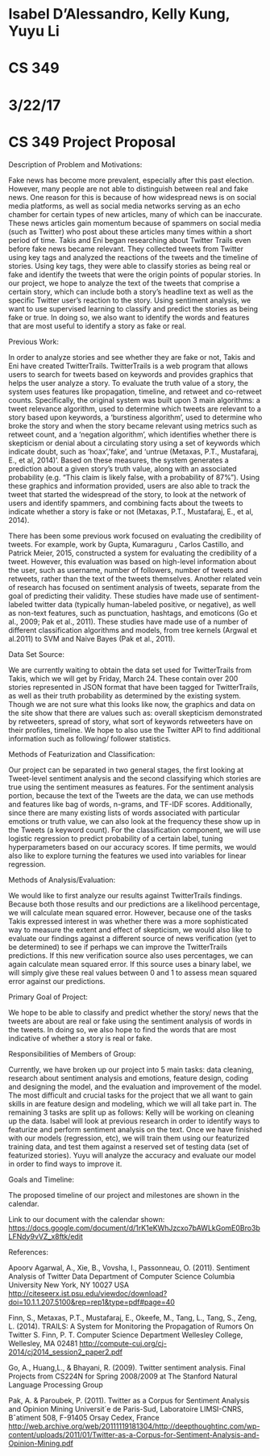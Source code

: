 # Isabel D’Alessandro, Kelly Kung, Yuyu Li
# CS 349
# 3/22/17
# CS 349 Project Proposal 

Description of Problem and Motivations:

   Fake news has become more prevalent, especially after this past election. However, many people are not able to distinguish between real and fake news. One reason for this is because of how widespread news is on social media platforms, as well as social media networks serving as an echo chamber for certain types of new articles, many of which can be inaccurate. These news articles gain momentum because of spammers on social media (such as Twitter) who post about these articles many times within a short period of time. 
   Takis and Eni began researching about Twitter Trails even before fake news became relevant. They collected tweets from Twitter using key tags and analyzed the reactions of the tweets and the timeline of stories. Using key tags, they were able to classify stories as being real or fake and identify the tweets that were the origin points of popular stories.
   In our project, we hope to analyze the text of the tweets that comprise a certain story, which can include both a story’s headline text as well as the specific Twitter user’s reaction to the story. Using sentiment analysis, we want to use supervised learning to classify and predict the stories as being fake or true. In doing so, we also want to identify the words and features that are most useful to identify a story as fake or real. 


Previous Work:

   In order to analyze stories and see whether they are fake or not, Takis and Eni have created TwitterTrails. TwitterTrails is a web program that allows users to search for tweets based on keywords and provides graphics that helps the user analyze a story. To evaluate the truth value of a story, the system uses features like propagation, timeline, and retweet and co-retweet counts. Specifically, the original system was built upon 3 main algorithms: a tweet relevance algorithm, used to determine which tweets are relevant to a story based upon keywords, a ‘burstiness algorithm’, used to determine who broke the story and when the story became relevant using metrics such as retweet count, and a ‘negation algorithm’, which identifies whether there is skepticism or denial about a circulating story using a set of keywords which indicate doubt, such as ‘hoax’,’fake’, and ‘untrue (Metaxas, P.T., Mustafaraj, E., et al, 2014)’. 
   Based on these measures, the system generates a prediction about a given story’s truth value, along with an associated probability (e.g. “This claim is likely false, with a probability of 87%”). Using these graphics and information provided, users are also able to track the tweet that started the widespread of the story, to look at the network of users and identify spammers, and combining facts about the tweets to indicate whether a story is fake or not (Metaxas, P.T., Mustafaraj, E., et al, 2014). 


   There has been some previous work focused on evaluating the credibility of tweets. For example, work by Gupta, Kumaraguru , Carlos Castillo, and Patrick Meier, 2015, constructed a system for evaluating the credibility of a tweet. However, this evaluation was based on high-level information about the user, such as username, number of followers, number of tweets and retweets, rather than the text of the tweets themselves. 
   Another related vein of research has focused on sentiment analysis of tweets, separate from the goal of predicting their validity. These studies have made use of sentiment-labeled twitter data (typically human-labeled positive, or negative), as well as non-text features, such as punctuation, hashtags, and emoticons (Go et al., 2009; Pak et al., 2011). These studies have made use of a number of different classification algorithms and models, from tree kernels (Argwal et al.2011) to  SVM and Naive Bayes (Pak et al., 2011). 


Data Set Source:
 
   We are currently waiting to obtain the data set used for TwitterTrails from Takis, which we will get by Friday, March 24. These contain over 200 stories represented in JSON format that have been tagged for TwitterTrails, as well as their truth probability as determined by the existing system. Though we are not sure what this looks like now, the graphics and data on the site show that there are values such as: overall skepticism demonstrated by retweeters, spread of story, what sort of keywords retweeters have on their profiles, timeline. We hope to also use the Twitter API to find additional information such as following/ follower statistics. 

Methods of Featurization and Classification:

   Our project can be separated in two general stages, the first looking at Tweet-level sentiment analysis and the second classifying which stories are true using the sentiment measures as features. For the sentiment analysis portion, because the text of the Tweets are the data, we can use methods and features like bag of words, n-grams, and TF-IDF scores. Additionally, since there are many existing lists of words associated with particular emotions or truth value, we can also look at the frequency these show up in the Tweets (a keyword count). 
   For the classification component, we will use logistic regression to predict probability of a certain label, tuning hyperparameters based on our accuracy scores. If time permits, we would also like to explore turning the features we used into variables for linear regression. 
	
Methods of Analysis/Evaluation:

   We would like to first analyze our results against TwitterTrails findings. Because both those results and our predictions are a likelihood percentage, we will calculate mean squared error. However, because one of the tasks Takis expressed interest in was whether there was a more sophisticated way to measure the extent and effect of skepticism, we would also like to evaluate our findings against a different source of news verification (yet to be determined) to see if perhaps we can improve the TwitterTrails predictions. If this new verification source also uses percentages, we can again calculate mean squared error. If this source uses a binary label, we will simply give these real values between 0 and 1 to assess mean squared error against our predictions.


Primary Goal of Project:

   We hope to be able to classify and predict whether the story/ news that the tweets are about are real or fake using the sentiment analysis of words in the tweets. In doing so, we also hope to find the words that are most indicative of whether a story is real or fake. 


Responsibilities of Members of Group:

   Currently, we have broken up our project into 5 main tasks: data cleaning, research about sentiment analysis and emotions, feature design, coding and designing the model, and the evaluation and improvement of the model. The most difficult and crucial tasks for the project that we all want to gain skills in are feature design and modeling, which we will all take part in. The remaining 3 tasks are split up as follows:
   Kelly will be working on cleaning up the data. Isabel will look at previous research in order to identify ways to featurize and perform sentiment analysis on the text. Once we have finished with our models (regression, etc), we will train them using our featurized training data, and test them against a reserved set of testing data (set of featurized stories).  Yuyu will analyze the accuracy and evaluate our model in order to find ways to improve it.

Goals and Timeline:

The proposed timeline of our project and milestones are shown in the calendar. 

Link to our document with the calendar shown: https://docs.google.com/document/d/1rK1eKWhJzcxo7bAWLkGomE0Bro3bLFNdy9vVZ_x8ftk/edit



References: 

Apoorv Agarwal, A., Xie, B., Vovsha, I.,  Passonneau, O. (2011). Sentiment Analysis of Twitter Data  Department of Computer Science Columbia University New York, NY 10027 USA
http://citeseerx.ist.psu.edu/viewdoc/download?doi=10.1.1.207.5100&rep=rep1&type=pdf#page=40

Finn, S., Metaxas, P.T., Mustafaraj, E., Okeefe, M., Tang, L., Tang, S., Zeng, L. (2014). TRAILS: A System for Monitoring the Propagation of Rumors On Twitter S. Finn, P. T. Computer Science Department Wellesley College, Wellesley, MA 02481
http://compute-cuj.org/cj-2014/cj2014_session2_paper2.pdf 

Go, A., Huang,L., & Bhayani, R. (2009). Twitter sentiment analysis. Final Projects from CS224N for Spring 2008/2009 at The Stanford Natural Language Processing Group

Pak, A. & Paroubek, P. (2011). Twitter as a Corpus for Sentiment Analysis and Opinion Mining Universit´e de Paris-Sud, Laboratoire LIMSI-CNRS, Bˆatiment 508, F-91405 Orsay Cedex, France 
http://web.archive.org/web/20111119181304/http://deepthoughtinc.com/wp-content/uploads/2011/01/Twitter-as-a-Corpus-for-Sentiment-Analysis-and-Opinion-Mining.pdf
